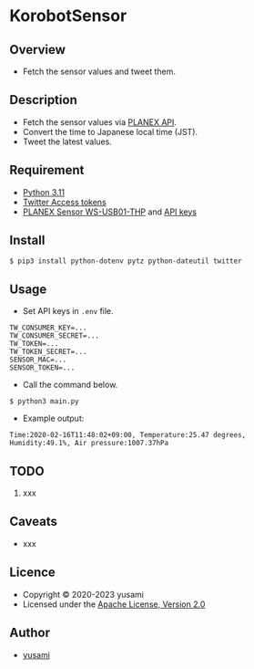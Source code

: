 # KorobotSensor

## Overview

* Fetch the sensor values and tweet them.

## Description

* Fetch the sensor values via [PLANEX API](https://www.planex.co.jp/products/ws-usb/).
* Convert the time to Japanese local time (JST).
* Tweet the latest values.

## Requirement

* [Python 3.11](https://www.python.org/downloads/)
* [Twitter Access tokens](https://developer.twitter.com/ja/docs/basics/authentication/guides/access-tokens)
* [PLANEX Sensor WS-USB01-THP](https://amzn.to/38yjbJc) and [API keys](https://www.planex.co.jp/products/ws-usb/)

## Install

~~~
$ pip3 install python-dotenv pytz python-dateutil twitter
~~~

## Usage

* Set API keys in `.env` file.

~~~
TW_CONSUMER_KEY=...
TW_CONSUMER_SECRET=...
TW_TOKEN=...
TW_TOKEN_SECRET=...
SENSOR_MAC=...
SENSOR_TOKEN=...
~~~

* Call the command below.

~~~
$ python3 main.py
~~~

* Example output:

~~~
Time:2020-02-16T11:48:02+09:00, Temperature:25.47 degrees, Humidity:49.1%, Air pressure:1007.37hPa
~~~

## TODO

1. xxx

## Caveats

* xxx

## Licence

* Copyright &copy; 2020-2023 yusami
* Licensed under the [Apache License, Version 2.0][Apache]

[Apache]: http://www.apache.org/licenses/LICENSE-2.0


## Author

* [yusami](https://github.com/yusami)
